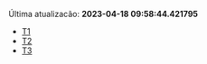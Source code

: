 Última atualizacão: **2023-04-18 09:58:44.421795**
- [T1](./t1.md)
- [T2](./t2.md)
- [T3](./t3.md)

